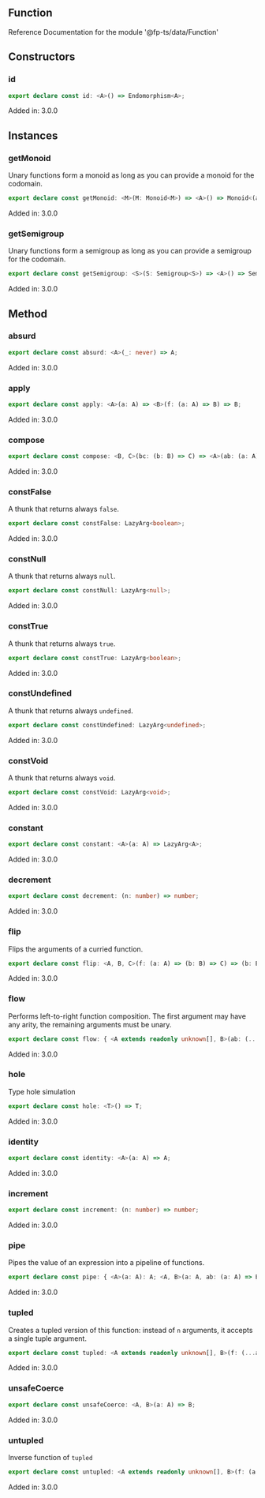 ## Function

Reference Documentation for the module '@fp-ts/data/Function'

## Constructors

### id

```ts
export declare const id: <A>() => Endomorphism<A>;
```

Added in: 3.0.0

## Instances

### getMonoid

Unary functions form a monoid as long as you can provide a monoid for the codomain.

```ts
export declare const getMonoid: <M>(M: Monoid<M>) => <A>() => Monoid<(a: A) => M>;
```

Added in: 3.0.0

### getSemigroup

Unary functions form a semigroup as long as you can provide a semigroup for the codomain.

```ts
export declare const getSemigroup: <S>(S: Semigroup<S>) => <A>() => Semigroup<(a: A) => S>;
```

Added in: 3.0.0

## Method

### absurd

```ts
export declare const absurd: <A>(_: never) => A;
```

Added in: 3.0.0

### apply

```ts
export declare const apply: <A>(a: A) => <B>(f: (a: A) => B) => B;
```

Added in: 3.0.0

### compose

```ts
export declare const compose: <B, C>(bc: (b: B) => C) => <A>(ab: (a: A) => B) => (a: A) => C;
```

Added in: 3.0.0

### constFalse

A thunk that returns always `false`.

```ts
export declare const constFalse: LazyArg<boolean>;
```

Added in: 3.0.0

### constNull

A thunk that returns always `null`.

```ts
export declare const constNull: LazyArg<null>;
```

Added in: 3.0.0

### constTrue

A thunk that returns always `true`.

```ts
export declare const constTrue: LazyArg<boolean>;
```

Added in: 3.0.0

### constUndefined

A thunk that returns always `undefined`.

```ts
export declare const constUndefined: LazyArg<undefined>;
```

Added in: 3.0.0

### constVoid

A thunk that returns always `void`.

```ts
export declare const constVoid: LazyArg<void>;
```

Added in: 3.0.0

### constant

```ts
export declare const constant: <A>(a: A) => LazyArg<A>;
```

Added in: 3.0.0

### decrement

```ts
export declare const decrement: (n: number) => number;
```

Added in: 3.0.0

### flip

Flips the arguments of a curried function.

```ts
export declare const flip: <A, B, C>(f: (a: A) => (b: B) => C) => (b: B) => (a: A) => C;
```

Added in: 3.0.0

### flow

Performs left-to-right function composition. The first argument may have any arity, the remaining arguments must be unary.

```ts
export declare const flow: { <A extends readonly unknown[], B>(ab: (...a: A) => B): (...a: A) => B; <A extends readonly unknown[], B, C>(ab: (...a: A) => B, bc: (b: B) => C): (...a: A) => C; <A extends readonly unknown[], B, C, D>(ab: (...a: A) => B, bc: (b: B) => C, cd: (c: C) => D): (...a: A) => D; <A extends readonly unknown[], B, C, D, E>(ab: (...a: A) => B, bc: (b: B) => C, cd: (c: C) => D, de: (d: D) => E): (...a: A) => E; <A extends readonly unknown[], B, C, D, E, F>(ab: (...a: A) => B, bc: (b: B) => C, cd: (c: C) => D, de: (d: D) => E, ef: (e: E) => F): (...a: A) => F; <A extends readonly unknown[], B, C, D, E, F, G>(ab: (...a: A) => B, bc: (b: B) => C, cd: (c: C) => D, de: (d: D) => E, ef: (e: E) => F, fg: (f: F) => G): (...a: A) => G; <A extends readonly unknown[], B, C, D, E, F, G, H>(ab: (...a: A) => B, bc: (b: B) => C, cd: (c: C) => D, de: (d: D) => E, ef: (e: E) => F, fg: (f: F) => G, gh: (g: G) => H): (...a: A) => H; <A extends readonly unknown[], B, C, D, E, F, G, H, I>(ab: (...a: A) => B, bc: (b: B) => C, cd: (c: C) => D, de: (d: D) => E, ef: (e: E) => F, fg: (f: F) => G, gh: (g: G) => H, hi: (h: H) => I): (...a: A) => I; <A extends readonly unknown[], B, C, D, E, F, G, H, I, J>(ab: (...a: A) => B, bc: (b: B) => C, cd: (c: C) => D, de: (d: D) => E, ef: (e: E) => F, fg: (f: F) => G, gh: (g: G) => H, hi: (h: H) => I, ij: (i: I) => J): (...a: A) => J; };
```

Added in: 3.0.0

### hole

Type hole simulation

```ts
export declare const hole: <T>() => T;
```

Added in: 3.0.0

### identity

```ts
export declare const identity: <A>(a: A) => A;
```

Added in: 3.0.0

### increment

```ts
export declare const increment: (n: number) => number;
```

Added in: 3.0.0

### pipe

Pipes the value of an expression into a pipeline of functions.

```ts
export declare const pipe: { <A>(a: A): A; <A, B>(a: A, ab: (a: A) => B): B; <A, B, C>(a: A, ab: (a: A) => B, bc: (b: B) => C): C; <A, B, C, D>(a: A, ab: (a: A) => B, bc: (b: B) => C, cd: (c: C) => D): D; <A, B, C, D, E>(a: A, ab: (a: A) => B, bc: (b: B) => C, cd: (c: C) => D, de: (d: D) => E): E; <A, B, C, D, E, F>(a: A, ab: (a: A) => B, bc: (b: B) => C, cd: (c: C) => D, de: (d: D) => E, ef: (e: E) => F): F; <A, B, C, D, E, F, G>(a: A, ab: (a: A) => B, bc: (b: B) => C, cd: (c: C) => D, de: (d: D) => E, ef: (e: E) => F, fg: (f: F) => G): G; <A, B, C, D, E, F, G, H>(a: A, ab: (a: A) => B, bc: (b: B) => C, cd: (c: C) => D, de: (d: D) => E, ef: (e: E) => F, fg: (f: F) => G, gh: (g: G) => H): H; <A, B, C, D, E, F, G, H, I>(a: A, ab: (a: A) => B, bc: (b: B) => C, cd: (c: C) => D, de: (d: D) => E, ef: (e: E) => F, fg: (f: F) => G, gh: (g: G) => H, hi: (h: H) => I): I; <A, B, C, D, E, F, G, H, I, J>(a: A, ab: (a: A) => B, bc: (b: B) => C, cd: (c: C) => D, de: (d: D) => E, ef: (e: E) => F, fg: (f: F) => G, gh: (g: G) => H, hi: (h: H) => I, ij: (i: I) => J): J; <A, B, C, D, E, F, G, H, I, J, K>(a: A, ab: (a: A) => B, bc: (b: B) => C, cd: (c: C) => D, de: (d: D) => E, ef: (e: E) => F, fg: (f: F) => G, gh: (g: G) => H, hi: (h: H) => I, ij: (i: I) => J, jk: (j: J) => K): K; <A, B, C, D, E, F, G, H, I, J, K, L>(a: A, ab: (a: A) => B, bc: (b: B) => C, cd: (c: C) => D, de: (d: D) => E, ef: (e: E) => F, fg: (f: F) => G, gh: (g: G) => H, hi: (h: H) => I, ij: (i: I) => J, jk: (j: J) => K, kl: (k: K) => L): L; <A, B, C, D, E, F, G, H, I, J, K, L, M>(a: A, ab: (a: A) => B, bc: (b: B) => C, cd: (c: C) => D, de: (d: D) => E, ef: (e: E) => F, fg: (f: F) => G, gh: (g: G) => H, hi: (h: H) => I, ij: (i: I) => J, jk: (j: J) => K, kl: (k: K) => L, lm: (l: L) => M): M; <A, B, C, D, E, F, G, H, I, J, K, L, M, N>(a: A, ab: (a: A) => B, bc: (b: B) => C, cd: (c: C) => D, de: (d: D) => E, ef: (e: E) => F, fg: (f: F) => G, gh: (g: G) => H, hi: (h: H) => I, ij: (i: I) => J, jk: (j: J) => K, kl: (k: K) => L, lm: (l: L) => M, mn: (m: M) => N): N; <A, B, C, D, E, F, G, H, I, J, K, L, M, N, O>(a: A, ab: (a: A) => B, bc: (b: B) => C, cd: (c: C) => D, de: (d: D) => E, ef: (e: E) => F, fg: (f: F) => G, gh: (g: G) => H, hi: (h: H) => I, ij: (i: I) => J, jk: (j: J) => K, kl: (k: K) => L, lm: (l: L) => M, mn: (m: M) => N, no: (n: N) => O): O; <A, B, C, D, E, F, G, H, I, J, K, L, M, N, O, P>(a: A, ab: (a: A) => B, bc: (b: B) => C, cd: (c: C) => D, de: (d: D) => E, ef: (e: E) => F, fg: (f: F) => G, gh: (g: G) => H, hi: (h: H) => I, ij: (i: I) => J, jk: (j: J) => K, kl: (k: K) => L, lm: (l: L) => M, mn: (m: M) => N, no: (n: N) => O, op: (o: O) => P): P; <A, B, C, D, E, F, G, H, I, J, K, L, M, N, O, P, Q>(a: A, ab: (a: A) => B, bc: (b: B) => C, cd: (c: C) => D, de: (d: D) => E, ef: (e: E) => F, fg: (f: F) => G, gh: (g: G) => H, hi: (h: H) => I, ij: (i: I) => J, jk: (j: J) => K, kl: (k: K) => L, lm: (l: L) => M, mn: (m: M) => N, no: (n: N) => O, op: (o: O) => P, pq: (p: P) => Q): Q; <A, B, C, D, E, F, G, H, I, J, K, L, M, N, O, P, Q, R>(a: A, ab: (a: A) => B, bc: (b: B) => C, cd: (c: C) => D, de: (d: D) => E, ef: (e: E) => F, fg: (f: F) => G, gh: (g: G) => H, hi: (h: H) => I, ij: (i: I) => J, jk: (j: J) => K, kl: (k: K) => L, lm: (l: L) => M, mn: (m: M) => N, no: (n: N) => O, op: (o: O) => P, pq: (p: P) => Q, qr: (q: Q) => R): R; <A, B, C, D, E, F, G, H, I, J, K, L, M, N, O, P, Q, R, S>(a: A, ab: (a: A) => B, bc: (b: B) => C, cd: (c: C) => D, de: (d: D) => E, ef: (e: E) => F, fg: (f: F) => G, gh: (g: G) => H, hi: (h: H) => I, ij: (i: I) => J, jk: (j: J) => K, kl: (k: K) => L, lm: (l: L) => M, mn: (m: M) => N, no: (n: N) => O, op: (o: O) => P, pq: (p: P) => Q, qr: (q: Q) => R, rs: (r: R) => S): S; <A, B, C, D, E, F, G, H, I, J, K, L, M, N, O, P, Q, R, S, T>(a: A, ab: (a: A) => B, bc: (b: B) => C, cd: (c: C) => D, de: (d: D) => E, ef: (e: E) => F, fg: (f: F) => G, gh: (g: G) => H, hi: (h: H) => I, ij: (i: I) => J, jk: (j: J) => K, kl: (k: K) => L, lm: (l: L) => M, mn: (m: M) => N, no: (n: N) => O, op: (o: O) => P, pq: (p: P) => Q, qr: (q: Q) => R, rs: (r: R) => S, st: (s: S) => T): T; };
```

Added in: 3.0.0

### tupled

Creates a tupled version of this function: instead of `n` arguments, it accepts a single tuple argument.

```ts
export declare const tupled: <A extends readonly unknown[], B>(f: (...a: A) => B) => (a: A) => B;
```

Added in: 3.0.0

### unsafeCoerce

```ts
export declare const unsafeCoerce: <A, B>(a: A) => B;
```

Added in: 3.0.0

### untupled

Inverse function of `tupled`

```ts
export declare const untupled: <A extends readonly unknown[], B>(f: (a: A) => B) => (...a: A) => B;
```

Added in: 3.0.0

